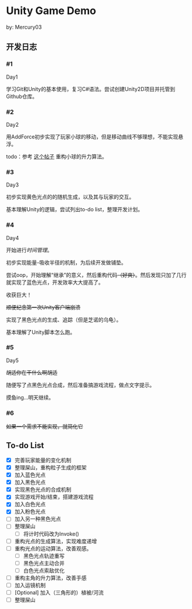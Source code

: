 # Unity Game Demo

by: Mercury03

## 开发日志

### #1 

Day1

学习Git和Unity的基本使用，复习C#语法。尝试创建Unity2D项目并托管到Github仓库。

### #2

Day2

用AddForce初步实现了玩家小球的移动，但是移动曲线不够理想，不能实现悬浮。

todo：参考 [这个帖子](https://www.reddit.com/r/Unity3D/comments/5yqxku/why_does_using_addforce_to_counter_gravity_seem/) 重构小球的升力算法。

### #3

Day3

初步实现黄色光点的的随机生成，以及其与玩家的交互。

基本理解Unity的逻辑，尝试列出to-do list，整理开发计划。

### #4

Day4

开始进行*时间管理*。

初步实现能量-吸收半径的机制，为后续开发做铺垫。

尝试oop，开始理解“继承”的意义，然后重构代码~~（好爽）~~。然后发现只加了几行就实现了蓝色光点，开发效率大大提高了。

收获巨大！

~~顺便纪念第一次Unity客户端崩溃~~

实现了黑色光点的生成、追踪（但是芝诺的乌龟）。

基本理解了Unity脚本怎么跑。

### #5

Day5

~~胡适你在干什么啊胡适~~

随便写了点黑色光点合成，然后准备搞游戏流程，做点文字提示。

摸鱼ing…明天继续。

### #6

~~如果一个需求不能实现，就简化它~~



## To-do List

-   [x] 完善玩家能量的变化机制
-   [x] 整理屎山，重构粒子生成的框架
-   [x] 加入蓝色光点
-   [x] 加入黑色光点
-   [x] 实现黑色光点的合成机制
-   [x] 实现游戏开始/结束，搭建游戏流程
-   [x] 加入白色光点
-   [x] 加入粉色光点
-   [ ] 加入另一种黑色光点
-   [ ] 整理屎山
    -   [ ] 将计时代码改为Invoke()
-   [ ] 重构光点的生成算法，实现难度递增
-   [ ] 重构光点的运动算法，改善观感。
    -   [ ] 黑色光点轨迹重写
    -   [ ] 黑色光点主动合并
    -   [ ] 白色光点索敌优化
-   [ ] 重构主角的升力算法，改善手感
-   [ ] 加入运镜机制
-   [ ] [Optional] 加入（三角形的）植被/河流
-   [ ] 整理屎山